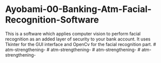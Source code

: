 # Ayobami-00-Banking-Atm-Facial-Recognition-Software
This is a software which applies computer vision to perform facial recognition as an added layer of security to your bank account. It uses Tkinter for the GUI interface and OpenCv for the facial recognition part.
#   a t m - s t r e n g t h e n i n g -  
 #   a t m - s t r e n g t h e n i n g -  
 #   a t m - s t r e n g t h e n i n g -  
 #   a t m - s t r e n g t h e n i n g -  
 